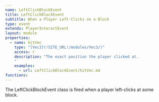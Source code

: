 ```yaml
---
name: LeftClickBlockEvent
title: LeftClickBlockEvent
subtitle: When a Player Left-Clicks on a Block
type: event
extends: PlayerInteractEvent
layout: module
properties:
  - name: hitVec
    type: "[Vec3](!SITE_URL!/modules/Vec3/)"
    access: r
    description: "The exact position the player clicked at.
    "  
    examples:
      - url: LeftClickBlockEvent/hitVec.md
functions:
---
```


The <span class="notranslate">LeftClickBlockEvent</span> class is fired when a player left-clicks at some block.
